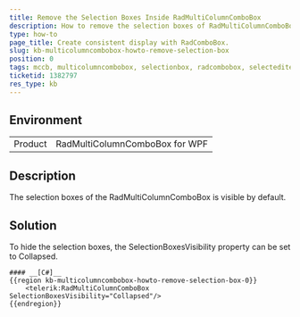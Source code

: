 ```yaml
---
title: Remove the Selection Boxes Inside RadMultiColumnComboBox
description: How to remove the selection boxes of RadMultiColumnComboBox.
type: how-to
page_title: Create consistent display with RadComboBox.
slug: kb-multicolumncombobox-howto-remove-selection-box
position: 0
tags: mccb, multicolumncombobox, selectionbox, radcombobox, selecteditem, selection, consistent, remove, close, button
ticketid: 1382797
res_type: kb
---
```


## Environment
<table>
	<tr>
		<td>Product</td>
		<td>RadMultiColumnComboBox for WPF</td>
	</tr>
</table>


## Description
The selection boxes of the RadMultiColumnComboBox is visible by default.

## Solution
To hide the selection boxes, the SelectionBoxesVisibility property can be set to Collapsed.

	#### __[C#]__
	{{region kb-multicolumncombobox-howto-remove-selection-box-0}}
		<telerik:RadMultiColumnComboBox SelectionBoxesVisibility="Collapsed"/>
	{{endregion}}
